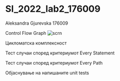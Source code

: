 # SI_2022_lab2_176009
Aleksandra Gjurevska 176009

Control Flow Graph
![scrn](/imagesdes_176009/cfg.png)

Цикломатска комплексност

Тест случаи според критериумот Every Statement

Тест случаи според критериумот Every Path

Објаснување на напишаните unit tests

